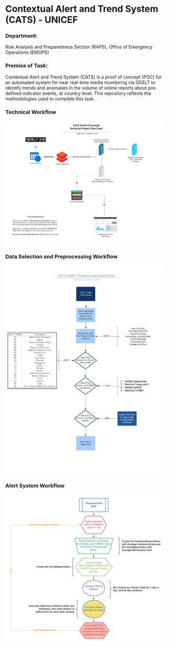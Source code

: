 # Contextual Alert and Trend System (CATS) - UNICEF

### Department: 
Risk Analysis and Preparedness Section (RAPS), Office of Emergency Operations (EMOPS)  

### Premise of Task: 
Contextual Alert and Trend System (CATS) is a proof of concept (POC) for an automated system for near real-time media monitoring via GDELT to identify trends and anomalies in the volume of online reports about pre-defined indicator events, at country level. This repository reflects the methodologies used to complete this task.

### Technical Workflow
![CATS LUCID CHART](images/CATS_technical_plan_flowchart.png)

### Data Selection and Preprocessing Workflow
![CATS PREPROCESSING LUCID CHART](images/CATS_data_preprocessing_flowchart.png)

### Alert System Workflow
![CATS ALERT MODEL LUCID CHART](images/CATS_alert_model.png)